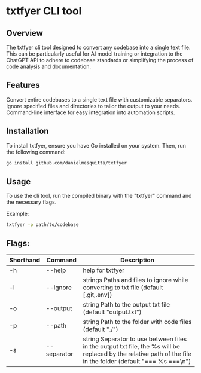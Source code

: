 # txtfyer CLI tool

## Overview

The txtfyer cli tool designed to convert any codebase into a single text file. This can be particularly useful for AI model training or integration to the ChatGPT API to adhere to codebase standards or simplifying the process of code analysis and documentation.

## Features

Convert entire codebases to a single text file with customizable separators.
Ignore specified files and directories to tailor the output to your needs.
Command-line interface for easy integration into automation scripts.

## Installation

To install txtfyer, ensure you have Go installed on your system. Then, run the following command:

```bash
go install github.com/danielmesquitta/txtfyer
```

## Usage

To use the cli tool, run the compiled binary with the "txtfyer" command and the necessary flags.

Example:

```bash
txtfyer -p path/to/codebase
```

## Flags:

| Shorthand | Command     | Description                                                                                                                                                   |
| --------- | ----------- | ------------------------------------------------------------------------------------------------------------------------------------------------------------- |
| -h        | --help      | help for txtfyer                                                                                                                                              |
| -i        | --ignore    | strings Paths and files to ignore while converting to txt file (default [.git,.env])                                                                          |
| -o        | --output    | string Path to the output txt file (default "output.txt")                                                                                                     |
| -p        | --path      | string Path to the folder with code files (default "./")                                                                                                      |
| -s        | --separator | string Separator to use between files in the output txt file, the %s will be replaced by the relative path of the file in the folder (default "=== %s ===\n") |
